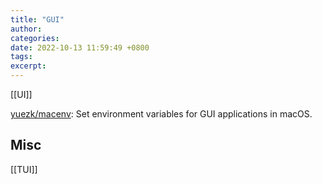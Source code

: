```yaml
---
title: "GUI"
author: 
categories: 
date: 2022-10-13 11:59:49 +0800
tags: 
excerpt: 
---
```


[[UI]]

[yuezk/macenv](https://github.com/yuezk/macenv): Set environment variables for GUI applications in macOS.

## Misc

[[TUI]]



